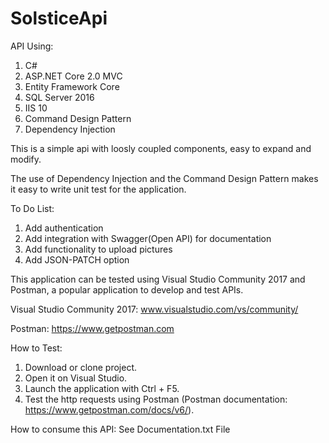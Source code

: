 # SolsticeApi

API Using:
1. C#
2. ASP.NET Core 2.0 MVC
3. Entity Framework Core
4. SQL Server 2016
5. IIS 10
6. Command Design Pattern
7. Dependency Injection

This is a simple api with loosly coupled components, easy to expand and modify.


The use of Dependency Injection and the Command Design Pattern makes it easy to write unit test for the application.

To Do List:
1. Add authentication
2. Add integration with Swagger(Open API) for documentation
3. Add functionality to upload pictures
4. Add JSON-PATCH option


This application can be tested using Visual Studio Community 2017 and Postman, a popular application to develop and test APIs.

Visual Studio Community 2017: www.visualstudio.com/vs/community/

Postman: https://www.getpostman.com

How to Test:
1. Download or clone project.
2. Open it on Visual Studio.
3. Launch the application with Ctrl + F5.
4. Test the http requests using Postman (Postman documentation: https://www.getpostman.com/docs/v6/).

How to consume this API: See Documentation.txt File





















